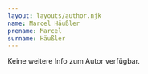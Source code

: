 ```yaml
---
layout: layouts/author.njk
name: Marcel Häußler
prename: Marcel
surname: Häußler
---
```

Keine weitere Info zum Autor verfügbar.
